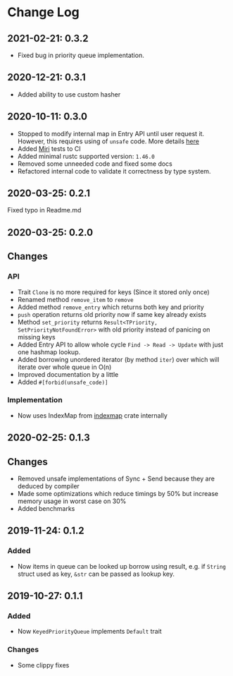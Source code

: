 # Change Log

## 2021-02-21: 0.3.2
- Fixed bug in priority queue implementation.

## 2020-12-21: 0.3.1
- Added ability to use custom hasher

## 2020-10-11: 0.3.0
- Stopped to modify internal map in Entry API until user request it. However, this requires using of `unsafe` code. More details [here](https://github.com/AngelicosPhosphoros/keyed_priority_queue/commit/145e9ceb2d6a31617b5bf4bf282f0f4e66ec7a00)
- Added [Miri](https://github.com/rust-lang/miri) tests to CI
- Added minimal rustc supported version: `1.46.0`
- Removed some unneeded code and fixed some docs
- Refactored internal code to validate it correctness by type system.


## 2020-03-25: 0.2.1
Fixed typo in Readme.md

## 2020-03-25: 0.2.0
## Changes
### API
- Trait `Clone` is no more required for keys (Since it stored only once)
- Renamed method `remove_item` to `remove`
- Added method `remove_entry` which returns both key and priority
- `push` operation returns old priority now if same key already exists
- Method `set_priority` returns `Result<TPriority, SetPriorityNotFoundError>` with old priority instead of panicing on missing keys
- Added Entry API to allow whole cycle `Find -> Read -> Update` with just one hashmap lookup.
- Added borrowing unordered iterator (by method `iter`) over which will iterate over whole queue in O(n)
- Improved documentation by a little
- Added `#[forbid(unsafe_code)]`
### Implementation
- Now uses IndexMap from [indexmap](https://crates.io/crates/indexmap) crate internally


## 2020-02-25: 0.1.3
## Changes
- Removed unsafe implementations of Sync + Send because they are deduced by compiler
- Made some optimizations which reduce timings by 50% but increase memory usage in worst case on 30%
- Added benchmarks

## 2019-11-24: 0.1.2
### Added
- Now items in queue can be looked up borrow using result, e.g. if `String` struct used as key, `&str` can be passed as lookup key.

## 2019-10-27: 0.1.1
### Added
- Now `KeyedPriorityQueue` implements `Default` trait

### Changes
- Some clippy fixes
